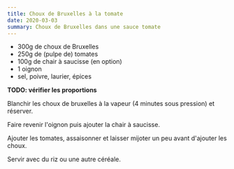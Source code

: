 ```yaml
---
title: Choux de Bruxelles à la tomate
date: 2020-03-03
summary: Choux de Bruxelles dans une sauce tomate
---
```


* 300g de choux de Bruxelles
* 250g de (pulpe de) tomates
* 100g de chair à saucisse (en option)
* 1 oignon
* sel, poivre, laurier, épices


**TODO: vérifier les proportions**

Blanchir les choux de bruxelles à la vapeur (4 minutes sous pression) et réserver.

Faire revenir l'oignon puis ajouter la chair à saucisse.

Ajouter les tomates, assaisonner et laisser mijoter un peu avant d'ajouter les choux.

Servir avec du riz ou une autre céréale.

